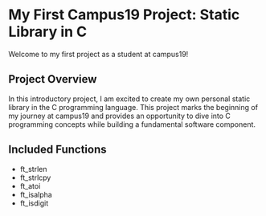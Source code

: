 # My First Campus19 Project: Static Library in C

Welcome to my first project as a student at campus19!

## Project Overview

In this introductory project, I am excited to create my own personal static library in the C programming language. This project marks the beginning of my journey at campus19 and provides an opportunity to dive into C programming concepts while building a fundamental software component.

## Included Functions
* ft_strlen
* ft_strlcpy
* ft_atoi
* ft_isalpha
* ft_isdigit
